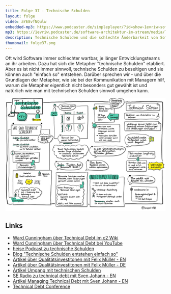 ```yaml
---
title: Folge 37 - Technische Schulden
layout: folge
video: aYE8vfNQulw
embedded-mp3: https://www.podcaster.de/simpleplayer/?id=show~1evriw~software-architektur-im-stream~pod-601eecf4858b3064191360&v=1612641534
mp3: https://1evriw.podcaster.de/software-architektur-im-stream/media/TechnischeSchulden.mp3
description: Technische Schulden und die schlechte Änderbarkeit von Software ist eine wichtige Herausforderung - wie geht man damit um?
thumbnail: folge37.png
---
```


Oft wird Software immer schlechter wartbar, je länger
Entwicklungsteams an ihr arbeiten. Dazu hat sich die Metapher
"technische Schulden" etabliert. Aber es ist nicht immer sinnvoll,
technische Schulden zu beseitigen und sie können auch "einfach so"
entstehen. Darüber sprechen wir - und über die Grundlagen der
Metapher, wie sie bei der Kommunikation mit Managern hilf, warum die
Metapher eigentlich nicht besonders gut gewählt ist und natürlich wie
man mit technischen Schulden sinnvoll umgehen kann.

![Sketchnotes](/sketchnotes/folge37.jpg)

## Links

* [Ward Cunningham über Technical Debt im c2 Wiki](https://wiki.c2.com/?WardExplainsDebtMetaphor)
* [Ward Cunningham über Technical Debt bei YouTube](https://www.youtube.com/watch?v=pqeJFYwnkjE)
* [heise Podcast zu technische Schulden](https://www.heise.de/developer/artikel/Episode-73-Technische-Schulden-4771190.html)
* [Blog "Technische Schulden entstehen einfach so"](https://www.heise.de/developer/artikel/Technische-Schulden-entstehen-einfach-so-3969279.html)
* [Artikel über Qualitätsinvestitonen mit Felix Müller - EN](https://www.infoq.com/articles/no-more-technical-debt)
* [Artikel über Qualitätsinvestitonen mit Felix Müller - DE](https://www.sigs-datacom.de/fachzeitschriften/objektspektrum/archiv/artikelansicht/artikel-titel/qualitaetsinvestitionen-statt-technischer-schuldenwarum-wir-eine-neue-metapher-benoetigen.html)
* [Artikel Umgang mit technischen Schulden](https://jaxenter.de/der-umgang-mit-technischen-schulden-2548)
* [SE Radio zu technical debt mit Sven Johann - EN](https://www.se-radio.net/2015/04/episode-224-sven-johann-and-eberhard-wolff-on-technical-debt/)
* [Artikel Managing Technical Debt mit Sven Johann - EN](https://www.infoq.com/articles/managing-technical-debt/)
* [Technical Debt Conference](https://techdebtconf.org/)
